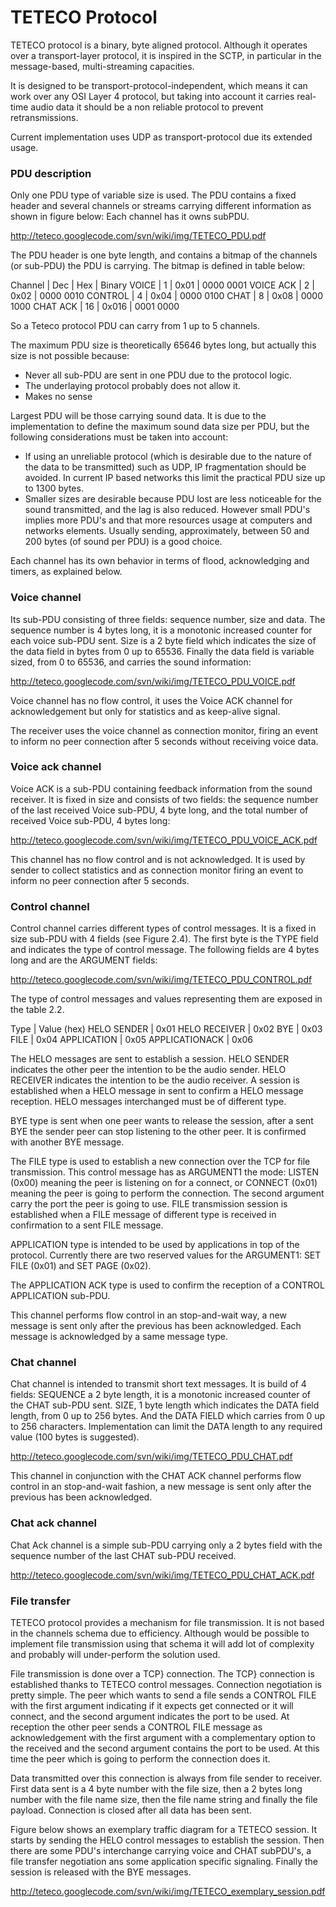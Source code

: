 # TETECO Protocol #

TETECO protocol is a binary, byte aligned protocol. Although it operates over a transport-layer protocol, it is inspired in the SCTP, in particular in the message-based, multi-streaming capacities.

It is designed to be transport-protocol-independent, which means it can work over any OSI Layer 4 protocol, but taking into account it carries real-time audio data it should be a non reliable protocol to prevent retransmissions.

Current implementation uses UDP as transport-protocol due its extended usage.

### PDU description ###

Only one PDU type of variable size is used. The PDU contains a fixed header and several channels or streams carrying different information as shown in figure below:
Each channel has it owns subPDU.

http://teteco.googlecode.com/svn/wiki/img/TETECO_PDU.pdf

The PDU header is one byte length, and contains a bitmap of the channels (or sub-PDU) the PDU is carrying. The bitmap is defined in table below:

Channel   | Dec | Hex   | Binary
VOICE     | 1   | 0x01  | 0000 0001
VOICE ACK | 2   | 0x02  | 0000 0010
CONTROL   | 4   | 0x04  | 0000 0100
CHAT      | 8   | 0x08  | 0000 1000
CHAT ACK  | 16  | 0x016 | 0001 0000

So a Teteco protocol PDU can carry from 1 up to 5 channels.

The maximum PDU size is theoretically 65646 bytes long, but actually this size is not possible because:

  * Never all sub-PDU are sent in one PDU due to the protocol logic.
  * The underlaying protocol probably does not allow it.
  * Makes no sense

Largest PDU will be those carrying sound data. It is due to the implementation to define the maximum sound data size per PDU, but the following considerations must be taken into account:

  * If using an unreliable protocol (which is desirable due to the nature of the data to be transmitted) such as UDP, IP fragmentation should be avoided. In current IP based networks this limit the practical PDU size up to 1300 bytes.
  * Smaller sizes are desirable because PDU lost are less noticeable for the sound transmitted, and the lag is also reduced. However small PDU's implies more PDU's and that more resources usage at computers and networks elements. Usually sending, approximately, between 50 and 200 bytes (of sound per PDU) is a good choice.

Each channel has its own behavior in terms of flood, acknowledging and timers, as explained below.

### Voice channel ###
Its sub-PDU consisting of three fields: sequence number, size and data. The sequence number is 4 bytes long, it is a monotonic increased counter for
each voice sub-PDU sent. Size is a 2 byte field which indicates the size of the data field in bytes from 0 up to 65536. Finally the data field is variable sized, from 0 to 65536, and carries the sound information:

http://teteco.googlecode.com/svn/wiki/img/TETECO_PDU_VOICE.pdf

Voice channel has no flow control, it uses the Voice ACK channel for acknowledgement but only for statistics and as keep-alive signal.

The receiver uses the voice channel as connection monitor, firing an event to inform no peer connection after 5 seconds without receiving voice data.

### Voice ack channel ###

Voice ACK is a sub-PDU containing feedback information from the sound receiver.
It is fixed in size and consists of two fields: the sequence number of the last received Voice sub-PDU, 4 byte long, and the total number of received Voice sub-PDU, 4 bytes long:

http://teteco.googlecode.com/svn/wiki/img/TETECO_PDU_VOICE_ACK.pdf

This channel has no flow control and is not acknowledged. It is used by sender to collect statistics and as connection monitor firing an event to inform no peer connection after 5 seconds.

### Control channel ###

Control channel carries different types of control messages. It is a fixed in size sub-PDU with 4 fields (see Figure 2.4). The first byte is the TYPE field and indicates the type of control message. The following fields are 4 bytes long and are the ARGUMENT fields:

http://teteco.googlecode.com/svn/wiki/img/TETECO_PDU_CONTROL.pdf

The type of control messages and values representing them are exposed in the table 2.2.

Type           | Value (hex)
HELO SENDER    | 0x01
HELO RECEIVER  | 0x02
BYE            | 0x03
FILE           | 0x04
APPLICATION    | 0x05
APPLICATIONACK | 0x06

The HELO messages are sent to establish a session. HELO SENDER indicates the other peer the intention to be the audio sender. HELO RECEIVER indicates the intention to be the audio receiver. A session is established when a HELO message in sent to confirm a HELO message reception. HELO messages interchanged must be of different type.

BYE type is sent when one peer wants to release the session, after a sent BYE the sender peer can stop listening to the other peer. It is confirmed with another BYE message.

The FILE type is used to establish a new connection over the TCP for file transmission. This control message has as ARGUMENT1 the mode: LISTEN (0x00) meaning the peer is listening on for a connect, or CONNECT (0x01) meaning the peer is going to perform the connection. The second argument carry the port the peer is going to use. FILE transmission session is established when a FILE message of different type is received in confirmation to a sent FILE message.

APPLICATION type is intended to be used by applications in top of the protocol. Currently there are two reserved values for the ARGUMENT1: SET FILE (0x01) and SET PAGE (0x02).

The APPLICATION ACK type is used to confirm the reception of a CONTROL APPLICATION sub-PDU.

This channel performs flow control in an stop-and-wait way, a new message is sent only after the previous has been acknowledged. Each message is acknowledged by a same message type.

### Chat channel ###

Chat channel is intended to transmit short text messages. It is build of 4 fields: SEQUENCE a 2 byte length, it is a monotonic increased counter of the CHAT sub-PDU sent. SIZE, 1 byte length which indicates the DATA field length, from 0 up to 256 bytes. And the DATA FIELD which carries from 0 up to 256 characters.
Implementation can limit the DATA length to any required value (100 bytes is suggested).

http://teteco.googlecode.com/svn/wiki/img/TETECO_PDU_CHAT.pdf

This channel in conjunction with the CHAT ACK channel performs flow control in an stop-and-wait fashion, a new message is sent only after the previous has been acknowledged.

### Chat ack channel ###

Chat Ack channel is a simple sub-PDU carrying only a 2 bytes field with the sequence number of the last CHAT sub-PDU received.

http://teteco.googlecode.com/svn/wiki/img/TETECO_PDU_CHAT_ACK.pdf

### File transfer ###
TETECO protocol provides a mechanism for file transmission. It is not based in the channels schema due to efficiency. Although would be possible to implement file transmission using that schema it will add lot of complexity and probably will under-perform the solution used.

File transmission is done over a TCP} connection. The TCP} connection is established thanks to TETECO control messages. Connection negotiation is pretty simple. The peer which wants to send a file sends a CONTROL FILE with the first argument indicating if it expects get connected or it will connect, and the second argument indicates the port to be used. At reception the other peer sends a CONTROL FILE message as acknowledgement with the first argument with a complementary option to the received and the second argument contains the port to be used. At this time the peer which is going to perform the connection does it.

Data transmitted over this connection is always from file sender to receiver. First data sent is a 4 byte number with the file size, then a 2 bytes long number with the file name size, then the file name string and finally the file payload. Connection is closed after all data has been sent.

Figure below shows an exemplary traffic diagram for a TETECO session. It starts by sending the HELO control messages to establish the session. Then there are some PDU's interchange carrying voice and CHAT subPDU's, a file transfer negotiation ans some application specific signaling. Finally the session is released with the BYE messages.

http://teteco.googlecode.com/svn/wiki/img/TETECO_exemplary_session.pdf